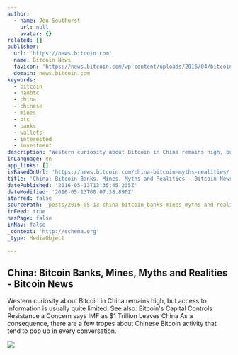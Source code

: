 ```yaml
---
author:
  - name: Jon Southurst
    url: null
    avatar: {}
related: []
publisher:
  url: 'https://news.bitcoin.com'
  name: Bitcoin News
  favicon: 'https://news.bitcoin.com/wp-content/uploads/2016/04/bitcoin_fav.png'
  domain: news.bitcoin.com
keywords:
  - bitcoin
  - haobtc
  - china
  - chinese
  - mines
  - btc
  - banks
  - wallets
  - interested
  - investment
description: "Western curiosity about Bitcoin in China remains high, but access to information is usually quite limited. See also: Bitcoin's Capital Controls Resistance a Concern says IMF as $1 Trillion Leaves China As a consequence, there are a few tropes about Chinese Bitcoin activity that tend to pop up in every conversation."
inLanguage: en
app_links: []
isBasedOnUrl: 'https://news.bitcoin.com/china-bitcoin-myths-realities/'
title: 'China: Bitcoin Banks, Mines, Myths and Realities - Bitcoin News'
datePublished: '2016-05-13T13:35:45.235Z'
dateModified: '2016-05-13T00:07:38.890Z'
starred: false
sourcePath: _posts/2016-05-13-china-bitcoin-banks-mines-myths-and-realities-bitcoin-n.md
inFeed: true
hasPage: false
inNav: false
_context: 'http://schema.org'
_type: MediaObject

---
```

<article style=""><h1>China: Bitcoin Banks, Mines, Myths and Realities - Bitcoin News</h1><p>Western curiosity about Bitcoin in China remains high, but access to information is usually quite limited. See also: Bitcoin's Capital Controls Resistance a Concern says IMF as $1 Trillion Leaves China As a consequence, there are a few tropes about Chinese Bitcoin activity that tend to pop up in every conversation.</p><img src="https://news.bitcoin.com/wp-content/uploads/2016/05/China2.jpeg" /></article>